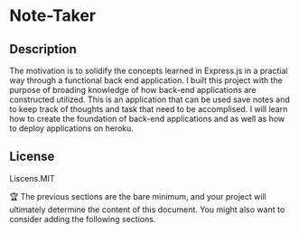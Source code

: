 # Note-Taker

## Description

The motivation is to solidify the concepts learned in Express.js in a practial way through a functional back end application. I built this project with the purpose of broading knowledge of how back-end applications are constructed utilized. This is an application that can be used save notes and to keep track of thoughts and task that need to be accomplised. I will learn how to create the foundation of back-end applications and as well as how to deploy applications on heroku.

## License

Liscens.MIT

🏆 The previous sections are the bare minimum, and your project will ultimately determine the content of this document. You might also want to consider adding the following sections.
